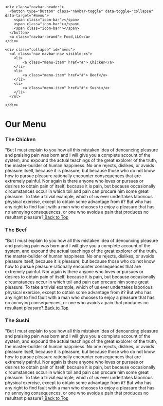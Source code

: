 <!DOCTYPE html>
<html>
<html lang="en">
<head>

<title>Chinese Restaurant 1</title>
  <meta charset="utf-8">
  <meta name="viewport" content="width=device-width, initial-scale=1">
  <link rel="stylesheet" href="https://maxcdn.bootstrapcdn.com/bootstrap/3.3.7/css/bootstrap.min.css">
  <script src="https://ajax.googleapis.com/ajax/libs/jquery/3.3.1/jquery.min.js"></script>
  <script src="https://maxcdn.bootstrapcdn.com/bootstrap/3.3.7/js/bootstrap.min.js"></script>
  <link rel="stylesheet" type="text/css" href="css/styles.css">
</head>

<body>

<nav class="navbar" id="top">
  <div class="container-fluid">

    <div class="navbar-header">
      <button type="button" class="navbar-toggle" data-toggle="collapse" data-target="#menu">
        <span class="icon-bar"></span>
        <span class="icon-bar"></span>
        <span class="icon-bar"></span> 
      </button>
      <a class="navbar-brand"> Food,LLC</a>
    </div>

    <div class="collapse" id="menu">
      <ul class="nav navbar-nav visible-xs">
        <li>
        	<a class="menu-item" href="#"> Chicken</a>
    	</li>
        <li>
        	<a class="menu-item" href="#"> Beef</a>
        </li> 
        <li>
        	<a class="menu-item" href="#"> Sushi</a>
        </li> 
      </ul>

    </div>

  </div>
</nav>

<h1 class="main-title">Our Menu</h1>


<div class="row">

  <div class="col-lg-12 col-md-12 col-sm-12">
    <div class="content-box">
      <h3 class="item-name"> The Chicken</h3>
      <p id="chicken">"But I must explain to you how all this mistaken idea of denouncing pleasure and praising pain was born and I will give you a complete account of the system, and expound the actual teachings of the great explorer of the truth, the master-builder of human happiness. No one rejects, dislikes, or avoids pleasure itself, because it is pleasure, but because those who do not know how to pursue pleasure rationally encounter consequences that are extremely painful. Nor again is there anyone who loves or pursues or desires to obtain pain of itself, because it is pain, but because occasionally circumstances occur in which toil and pain can procure him some great pleasure. To take a trivial example, which of us ever undertakes laborious physical exercise, except to obtain some advantage from it? But who has any right to find fault with a man who chooses to enjoy a pleasure that has no annoying consequences, or one who avoids a pain that produces no resultant pleasure?<a href="#top">  Back to Top</a>
      </p>
    </div>
  </div>

  <div class="col-lg-12 col-md-12 col-sm-12">
    <div class="content-box">
      <h3 class="item-name"> The Beef</h3>
      <p id="beef">"But I must explain to you how all this mistaken idea of denouncing pleasure and praising pain was born and I will give you a complete account of the system, and expound the actual teachings of the great explorer of the truth, the master-builder of human happiness. No one rejects, dislikes, or avoids pleasure itself, because it is pleasure, but because those who do not know how to pursue pleasure rationally encounter consequences that are extremely painful. Nor again is there anyone who loves or pursues or desires to obtain pain of itself, because it is pain, but because occasionally circumstances occur in which toil and pain can procure him some great pleasure. To take a trivial example, which of us ever undertakes laborious physical exercise, except to obtain some advantage from it? But who has any right to find fault with a man who chooses to enjoy a pleasure that has no annoying consequences, or one who avoids a pain that produces no resultant pleasure?<a href="#top">  Back to Top</a>
      </p>
    </div>
  </div>


  <div class="col-lg-12 col-md-12 col-sm-12">
    <div class="content-box">
      <h3 class="item-name"> The Sushi</h3>
      <p id="sushi">"But I must explain to you how all this mistaken idea of denouncing pleasure and praising pain was born and I will give you a complete account of the system, and expound the actual teachings of the great explorer of the truth, the master-builder of human happiness. No one rejects, dislikes, or avoids pleasure itself, because it is pleasure, but because those who do not know how to pursue pleasure rationally encounter consequences that are extremely painful. Nor again is there anyone who loves or pursues or desires to obtain pain of itself, because it is pain, but because occasionally circumstances occur in which toil and pain can procure him some great pleasure. To take a trivial example, which of us ever undertakes laborious physical exercise, except to obtain some advantage from it? But who has any right to find fault with a man who chooses to enjoy a pleasure that has no annoying consequences, or one who avoids a pain that produces no resultant pleasure?<a href="#top">  Back to Top</a>
      </p>
    </div>
  </div>

</div>

</body>
</html>
